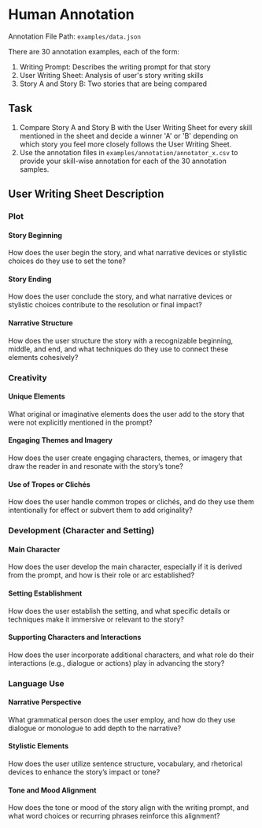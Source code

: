 # Human Annotation 

Annotation File Path: ```examples/data.json```

There are 30 annotation examples, each of the form: 
1. Writing Prompt: Describes the writing prompt for that story 
2. User Writing Sheet: Analysis of user's story writing skills
3. Story A and Story B: Two stories that are being compared

## Task 

1. Compare Story A and Story B with the User Writing Sheet for every skill mentioned in the sheet and decide a winner 'A' or 'B' depending on which story you feel more closely follows the User Writing Sheet. 
2. Use the annotation files in ```examples/annotation/annotator_x.csv``` to provide your skill-wise annotation for each of the 30 annotation samples.

## User Writing Sheet Description

### **Plot**  

#### Story Beginning  
How does the user begin the story, and what narrative devices or stylistic choices do they use to set the tone?  

#### Story Ending  
How does the user conclude the story, and what narrative devices or stylistic choices contribute to the resolution or final impact?  

#### Narrative Structure  
How does the user structure the story with a recognizable beginning, middle, and end, and what techniques do they use to connect these elements cohesively?  

### **Creativity**  

#### Unique Elements  
What original or imaginative elements does the user add to the story that were not explicitly mentioned in the prompt?  

#### Engaging Themes and Imagery  
How does the user create engaging characters, themes, or imagery that draw the reader in and resonate with the story’s tone?  

#### Use of Tropes or Clichés  
How does the user handle common tropes or clichés, and do they use them intentionally for effect or subvert them to add originality?  

### **Development (Character and Setting)**  

#### Main Character  
How does the user develop the main character, especially if it is derived from the prompt, and how is their role or arc established?  

#### Setting Establishment  
How does the user establish the setting, and what specific details or techniques make it immersive or relevant to the story?  

#### Supporting Characters and Interactions  
How does the user incorporate additional characters, and what role do their interactions (e.g., dialogue or actions) play in advancing the story?  

### **Language Use**  

#### Narrative Perspective  
What grammatical person does the user employ, and how do they use dialogue or monologue to add depth to the narrative?  

#### Stylistic Elements  
How does the user utilize sentence structure, vocabulary, and rhetorical devices to enhance the story’s impact or tone?  

#### Tone and Mood Alignment  
How does the tone or mood of the story align with the writing prompt, and what word choices or recurring phrases reinforce this alignment?  

